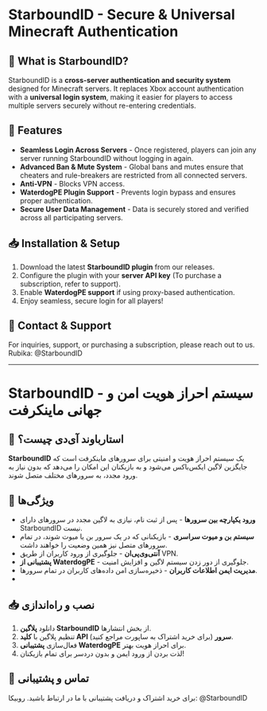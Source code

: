 # StarboundID - Secure & Universal Minecraft Authentication

## 🚀 What is StarboundID?
StarboundID is a **cross-server authentication and security system** designed for Minecraft servers. It replaces Xbox account authentication with a **universal login system**, making it easier for players to access multiple servers securely without re-entering credentials.

## 🔑 Features
- **Seamless Login Across Servers** - Once registered, players can join any server running StarboundID without logging in again.
- **Advanced Ban & Mute System** - Global bans and mutes ensure that cheaters and rule-breakers are restricted from all connected servers.
- **Anti-VPN** - Blocks VPN access.
- **WaterdogPE Plugin Support** - Prevents login bypass and ensures proper authentication.
- **Secure User Data Management** - Data is securely stored and verified across all participating servers.

## 📥 Installation & Setup
1. Download the latest **StarboundID plugin** from our releases.
2. Configure the plugin with your **server API key** (To purchase a subscription, refer to support).
3. Enable **WaterdogPE support** if using proxy-based authentication.
4. Enjoy seamless, secure login for all players!

## 💬 Contact & Support
For inquiries, support, or purchasing a subscription, please reach out to us.
Rubika: @StarboundID

---

# StarboundID - سیستم احراز هویت امن و جهانی ماینکرفت

## 🚀 استارباوند آی‌دی چیست؟
**StarboundID** یک سیستم احراز هویت و امنیتی برای سرورهای ماینکرفت است که جایگزین لاگین ایکس‌باکس می‌شود و به بازیکنان این امکان را می‌دهد که بدون نیاز به ورود مجدد، به سرورهای مختلف متصل شوند.

## 🔑 ویژگی‌ها
- **ورود یکپارچه بین سرورها** - پس از ثبت نام، نیازی به لاگین مجدد در سرورهای دارای StarboundID نیست.
- **سیستم بن و میوت سراسری** - بازیکنانی که در یک سرور بن یا میوت شوند، در تمام سرورهای متصل نیز همین وضعیت را خواهند داشت.
- **آنتی‌وی‌پی‌ان** - جلوگیری از ورود کاربران از طریق VPN.
- **پشتیبانی از WaterdogPE** - جلوگیری از دور زدن سیستم لاگین و افزایش امنیت.
- **مدیریت ایمن اطلاعات کاربران** - ذخیره‌سازی امن داده‌های کاربران در تمام سرورها.
- 
## 📥 نصب و راه‌اندازی
1. دانلود **پلاگین StarboundID** از بخش انتشارها.
2. تنظیم پلاگین با **کلید API سرور** (برای خرید اشتراک به ساپورت مراجع کنید).
3. فعال‌سازی **پشتیبانی WaterdogPE** برای احراز هویت بهتر.
4. لذت بردن از ورود ایمن و بدون دردسر برای تمام بازیکنان!



## 💬 تماس و پشتیبانی
برای خرید اشتراک و دریافت پشتیبانی با ما در ارتباط باشید.
روبیکا: @StarboundID
